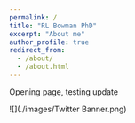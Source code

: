 ```yaml
---
permalink: /
title: "RL Bowman PhD"
excerpt: "About me"
author_profile: true
redirect_from: 
  - /about/
  - /about.html
---
```

 
 Opening page, testing update
 
![](./images/Twitter Banner.png) 


